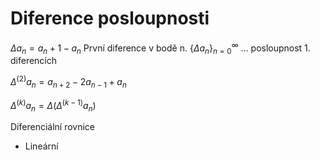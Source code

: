 # Diference posloupnosti

$\Delta a_n = a_n+1-a_n$
První diference v bodě n.
$\{\Delta a_n\}^\infty_{n=0}$ ... posloupnost 1. diferencích

 $\Delta^{(2)} a_n = a_{n+2} -2a_{n-1} + a_n$

 $\Delta^{(k)} a_n = \Delta(\Delta^{(k-1)} a_n)$

Diferenciální rovnice
- Lineární